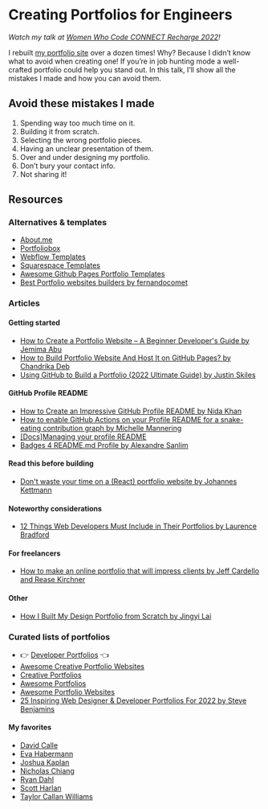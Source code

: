 # Creating Portfolios for Engineers

_Watch my talk at [Women Who Code CONNECT Recharge 2022](https://hopin.com/events/connect-recharge-2022/registration)!_

I rebuilt [my portfolio site](https://christylaguardia.com/projects) over a dozen times! Why? Because I didn’t know what to avoid when creating one! If you’re in job hunting mode a well-crafted portfolio could help you stand out. In this talk, I’ll show all the mistakes I made and how you can avoid them.

## Avoid these mistakes I made

1. Spending way too much time on it.
2. Building it from scratch.
3. Selecting the wrong portfolio pieces.
4. Having an unclear presentation of them.
5. Over and under designing my portfolio.
6. Don’t bury your contact info.
7. Not sharing it!

## Resources

### Alternatives & templates

* [About.me](https://about.me/)
* [Portfoliobox](https://www.portfoliobox.net/)
* [Webflow Templates](https://webflow.com/tag/portfolio-websites)
* [Squarespace Templates](https://www.squarespace.com/websites/create-a-portfolio)
* [Awesome Github Pages Portfolio Templates](https://github.com/guilyx/awesome-github-pages-portfolios)
* [Best Portfolio websites builders by fernandocomet](https://uxplanet.org/best-portfolio-websites-builders-4d0900d1a78f)

### Articles

#### Getting started

* [How to Create a Portfolio Website – A Beginner Developer's Guide by Jemima Abu](https://www.freecodecamp.org/news/beginners-guide-to-creating-a-portfolio-website/)
* [How to Build Portfolio Website And Host It on GitHub Pages? by Chandrika Deb](https://www.geeksforgeeks.org/how-to-build-portfolio-website-and-host-it-on-github-pages/)
* [Using GitHub to Build a Portfolio (2022 Ultimate Guide) by Justin Skiles](https://yourbrainoncomputers.com/using-github-to-build-a-portfolio-ultimate-guide/)

#### GitHub Profile README

* [How to Create an Impressive GitHub Profile README by Nida Khan](https://www.sitepoint.com/github-profile-readme/)
* [How to enable GitHub Actions on your Profile README for a snake-eating contribution graph by Michelle Mannering](https://dev.to/mishmanners/how-to-enable-github-actions-on-your-profile-readme-for-a-contribution-graph-4l66)
* [[Docs]Managing your profile README](https://docs.github.com/en/account-and-profile/setting-up-and-managing-your-github-profile/customizing-your-profile/managing-your-profile-readme)
* [Badges 4 README.md Profile by Alexandre Sanlim](https://github.com/alexandresanlim/Badges4-README.md-Profile)

#### Read this before building

* [Don't waste your time on a (React) portfolio website by Johannes Kettmann](https://profy.dev/article/portfolio-websites-survey)

#### Noteworthy considerations

* [12 Things Web Developers Must Include in Their Portfolios by Laurence Bradford](https://www.codementor.io/learn-programming/12-important-things-to-include-in-web-dev-portfolios)

#### For freelancers

* [How to make an online portfolio that will impress clients by Jeff Cardello and Rease Kirchner](https://webflow.com/blog/how-to-make-an-online-portfolio)

#### Other

* [How I Built My Design Portfolio from Scratch by Jingyi Lai](https://blog.prototypr.io/how-i-built-my-design-portfolio-from-scratch-c9a44ec079a5)

### Curated lists of portfolios

* :point_right: [Developer Portfolios](https://github.com/emmabostian/developer-portfolios) :point_left:
* [Awesome Creative Portfolio Websites](https://github.com/amnashanwar/awesome-portfolios)
* [Creative Portfolios](https://github.com/iRaul/creative-portfolios)
* [Awesome Portfolios](https://github.com/JonathanMH/all-the-awesome-portfolios)
* [Awesome Portfolio Websites](https://github.com/smaranjitghose/awesome-portfolio-websites)
* [25 Inspiring Web Designer & Developer Portfolios For 2022 by Steve Benjamins](https://www.sitebuilderreport.com/inspiration/web-developer-designer-portfolios)

#### My favorites

* [David Calle](https://davidcalle.webflow.io/)
* [Eva Habermann](https://www.eva-habermann.com/)
* [Joshua Kaplan](https://www.joshuakaplan.com/)
* [Nicholas Chiang](https://nicholaschiang.com/)
* [Ryan Dahl](https://tinyclouds.org/)
* [Scott Harlan](https://scottharlan.dev/)
* [Taylor Callan Williams](https://taylorcallanwilliams.netlify.app/)

